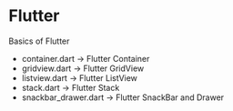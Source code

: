 # Flutter
Basics of Flutter
- container.dart -> Flutter Container
- gridview.dart -> Flutter GridView
- listview.dart -> Flutter ListView
- stack.dart -> Flutter Stack
- snackbar_drawer.dart -> Flutter SnackBar and Drawer
